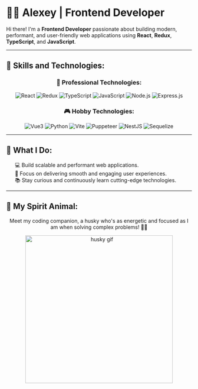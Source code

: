 # 👨‍💻 Alexey | Frontend Developer

Hi there! I'm a **Frontend Developer** passionate about building modern, performant, and user-friendly web applications using **React**, **Redux**, **TypeScript**, and **JavaScript**.

---

## 🚀 Skills and Technologies:
<div align="center">
  <h3>💼 Professional Technologies:</h3>
  <div>
    <img src="https://img.shields.io/badge/-React-61DAFB?logo=react&logoColor=white&style=for-the-badge" alt="React" />
    <img src="https://img.shields.io/badge/-Redux-764ABC?logo=redux&logoColor=white&style=for-the-badge" alt="Redux" />
    <img src="https://img.shields.io/badge/-TypeScript-3178C6?logo=typescript&logoColor=white&style=for-the-badge" alt="TypeScript" />
    <img src="https://img.shields.io/badge/-JavaScript-F7DF1E?logo=javascript&logoColor=black&style=for-the-badge" alt="JavaScript" />
    <img src="https://img.shields.io/badge/-Node.js-339933?logo=node.js&logoColor=white&style=for-the-badge" alt="Node.js" />
    <img src="https://img.shields.io/badge/-Express.js-000000?logo=express&logoColor=white&style=for-the-badge" alt="Express.js" />
  </div>

  <h3>🎮 Hobby Technologies: </h3>
  <div>
    <img src="https://img.shields.io/badge/-Vue.js-4FC08D?logo=vue.js&logoColor=white&style=for-the-badge" alt="Vue3" />
    <img src="https://img.shields.io/badge/-Python-3776AB?logo=python&logoColor=white&style=for-the-badge" alt="Python" />
    <img src="https://img.shields.io/badge/-Vite-646CFF?logo=vite&logoColor=white&style=for-the-badge" alt="Vite" />
    <img src="https://img.shields.io/badge/-Puppeteer-5A5A5A?logo=puppeteer&logoColor=white&style=for-the-badge" alt="Puppeteer" />
    <img src="https://img.shields.io/badge/-NestJS-E0234E?logo=nestjs&logoColor=white&style=for-the-badge" alt="NestJS" />
    <img src="https://img.shields.io/badge/-Sequelize-52B0E7?logo=sequelize&logoColor=white&style=for-the-badge" alt="Sequelize" />
  </div>
</div>

---

## 🌟 What I Do:
<div align="center">
  <ul style="list-style: none; text-align: left;">
    <li>💻 Build scalable and performant web applications.</li>
    <li>🚀 Focus on delivering smooth and engaging user experiences.</li>
    <li>📚 Stay curious and continuously learn cutting-edge technologies.</li>
  </ul>
</div>

---

## 🐾 My Spirit Animal:
<div align="center">
  <p>Meet my coding companion, a husky who's as energetic and focused as I am when solving complex problems! 🐕‍🦺</p>
  <img src="https://media2.giphy.com/media/v1.Y2lkPTc5MGI3NjExdTlkbW1oYXR0YW44dDR2eHkxaWpvdW44ZGVpbjNxNnNqamtuYWhmbSZlcD12MV9pbnRlcm5hbF9naWZfYnlfaWQmY3Q9Zw/3jN3GziOKUEmI/giphy.gif" alt="husky gif" width="400" />
</div>

